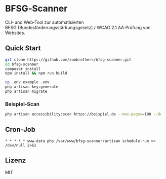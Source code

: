 # BFSG‑Scanner

CLI‑ und Web‑Tool zur automatisierten BFSG (Bundesförderungsstärkungsgesetz) / WCAG 2.1 AA‑Prüfung von Websites.

## Quick Start

```bash
git clone https://github.com/zoobrothers/bfsg-scanner.git
cd bfsg-scanner
composer install
npm install && npm run build

cp .env.example .env
php artisan key:generate
php artisan migrate
```

### Beispiel‑Scan

```bash
php artisan accessibility:scan https://beispiel.de --max-pages=100 --depth=3
```

## Cron‑Job

```cron
* * * * * www-data php /var/www/bfsg-scanner/artisan schedule:run >> /dev/null 2>&1
```

## Lizenz

MIT
